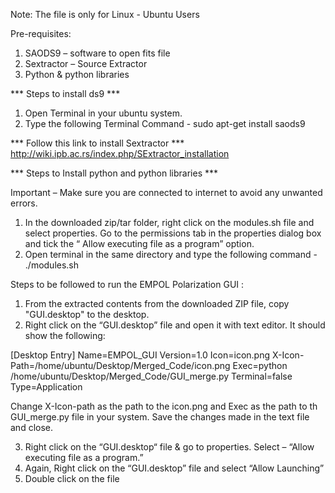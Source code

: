 Note: The file is only for Linux - Ubuntu Users

Pre-requisites:

1. SAODS9 – software to open fits file
2. Sextractor – Source Extractor
3. Python & python libraries

*** Steps to install ds9 ***

1. Open Terminal in your ubuntu system.
2. Type the following Terminal Command -
	sudo apt-get install saods9

*** Follow this link to install Sextractor ***
http://wiki.ipb.ac.rs/index.php/SExtractor_installation

*** Steps to Install python and python libraries ***

Important – Make sure you are connected to internet to avoid any unwanted errors.

1. In the downloaded zip/tar folder, right click on the modules.sh file and select properties. Go to the permissions tab in the properties dialog box and tick the “ Allow executing file as a program” option.
2. Open terminal in the same directory and type the following command -
	./modules.sh


Steps to be followed to run the EMPOL Polarization GUI :

1. From the extracted contents from the downloaded ZIP file, copy "GUI.desktop" to the desktop.
2. Right click on the “GUI.desktop” file and open it with text editor. It should show the following: 

[Desktop Entry]
Name=EMPOL_GUI
Version=1.0
Icon=icon.png
X-Icon-Path=/home/ubuntu/Desktop/Merged_Code/icon.png
Exec=python /home/ubuntu/Desktop/Merged_Code/GUI_merge.py
Terminal=false
Type=Application

Change X-Icon-path as the path to the icon.png and Exec as the path to th GUI_merge.py file in your system. 
Save the changes made in the text file and close.

3. Right click on the “GUI.desktop“ file & go to properties. Select – “Allow executing file as a program.”
4. Again, Right click on the “GUI.desktop” file and select “Allow Launching”
5. Double click on the file